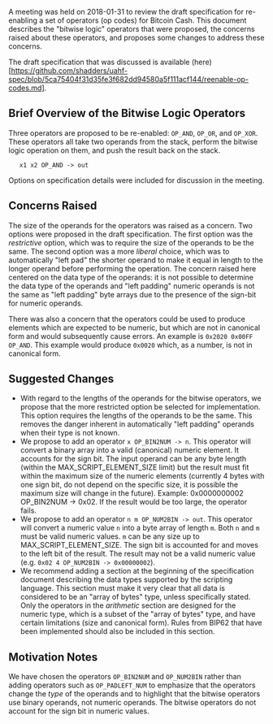 
A meeting was held on 2018-01-31 to review the draft specification for re-enabling a set of operators (op codes) for Bitcoin Cash. This document describes the "bitwise logic" operators that were proposed, the concerns raised about these operators, and proposes some changes to address these concerns.

The draft specification that was discussed is available (here)[https://github.com/shadders/uahf-spec/blob/5ca75404f31d35fe3f682dd94580a5f111acf144/reenable-op-codes.md].

## Brief Overview of the Bitwise Logic Operators

Three operators are proposed to be re-enabled: `OP_AND`, `OP_OR`, and `OP_XOR`. These operators all take two operands from the stack, perform the bitwise logic operation on them, and push the result back on the stack.

```
   x1 x2 OP_AND -> out
```

Options on specification details were included for discussion in the meeting.

## Concerns Raised

The size of the operands for the operators was raised as a concern. Two options were proposed in the draft specification. The first option was the *restrictive* option, which was to require the size of the operands to be the same. The second option was a more *liberal* choice, which was to automatically "left pad" the shorter operand to make it equal in length to the longer operand before performing the operation. The concern raised here centered on the data type of the operands: it is not possible to determine the data type of the operands and "left padding" numeric operands is not the same as "left padding" byte arrays due to the presence of the sign-bit for numeric operands.

There was also a concern that the operators could be used to produce elements which are expected to be numeric, but which are not in canonical form and would subsequently cause errors. An example is `0x2020 0x00FF OP_AND`. This example would produce `0x0020` which, as a number, is not in canonical form.

## Suggested Changes

* With regard to the lengths of the operands for the bitwise operators, we propose that the more restricted option be selected for implementation. This option requires the lengths of the operands to be the same. This removes the danger inherent in automatically "left padding" operands when their type is not known.
* We propose to add an operator `x OP_BIN2NUM -> n`. This operator will convert a binary array into a valid (canonical) numeric element. It accounts for the sign bit. The input operand can be any byte length (within the MAX_SCRIPT_ELEMENT_SIZE limit) but the result must fit within the maximum size of the numeric elements (currently 4 bytes with one sign bit, do not depend on the specific size, it is possible the maximum size will change in the future). Example: 0x0000000002 OP_BIN2NUM -> 0x02. If the result would be too large, the operator fails.
* We propose to add an operator `n m OP_NUM2BIN -> out`. This operator will convert a numeric value `n` into a byte array of length `m`. Both `n` and `m` must be valid numeric values. `m` can be any size up to MAX_SCRIPT_ELEMENT_SIZE. The sign bit is accounted for and moves to the left bit of the result. The result may not be a valid numeric value (e.g. `0x02 4 OP_NUM2BIN -> 0x00000002`).
* We recommend adding a section at the beginning of the specification document describing the data types supported by the scripting language. This section must make it very clear that all data is considered to be an "array of bytes" type, unless specifically stated. Only the operators in the *arithmetic* section are designed for the numeric type, which is a subset of the "array of bytes" type, and have certain limitations (size and canonical form). Rules from BIP62 that have been implemented should also be included in this section.

## Motivation Notes
We have chosen the operators `OP_BIN2NUM` and `OP_NUM2BIN` rather than adding operators such as `OP_PADLEFT_NUM` to emphasize that the operators change the *type* of the operands and to highlight that the bitwise operators use binary operands, not numeric operands. The bitwise operators do not account for the sign bit in numeric values.



